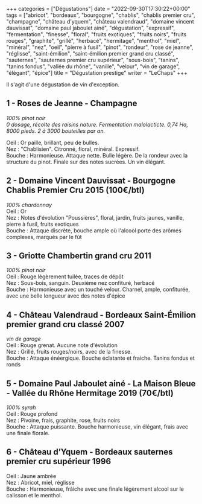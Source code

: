 +++
categories = ["Dégustations"]
date = "2022-09-30T17:30:22+00:00"
tags = ["abricot", "bordeaux", "bourgogne", "chablis", "chablis premier cru", "champagne", "château d’yquem", "château valendraud", "domaine vincent dauvissat", "domaine paul jaboulet ainé", "dégustation", "expressif", "fermentation", "finesse", "floral", "fruits exotiques", "fruits noirs", "fruits rouges", "graphite", "grillé", "herbacé", "hermitage", "menthol", "miel", "minéral", "nez", "oeil", "pierre à fusil", "pinot", "rondeur", "rose de jeanne", "réglisse", "saint-émilion", "saint-émilion premier grand cru classé", "sauternes", "sauternes premier cru supérieur", "sous-bois", "tanins", "tanins fondus", "vallée du rhône", "vanille", "velour", "vin de garage", "élégant", "épice"]
title = "Dégustation prestige"
writer = "LeChaps"
+++

Il s'agit d'une dégustation de vin d'exception.

## 1 - Roses de Jeanne - Champagne
_100% pinot noir_  
_0 dosage, récolte des raisins nature. Fermentation malolacticte. 0,74 Ha, 8000 pieds. 2 à 3000 bouteilles par an._  

Oeil : Or paille, brillant, peu de bulles.  
Nez : "Chablisien". Citronné, floral, minéral. Expressif.  
Bouche : Harmonieuse. Attaque nette. Bulle légère. De la rondeur avec la structure du pinot. Finale sur des notes sucrées. Un vin élégant.

## 2 - Domaine Vincent Dauvissat - Bourgogne Chablis Premier Cru 2015 (100€/btl)
_100% chardonnay_  
Oeil : Or    
Nez : Notes d'évolution "Poussières", floral, jardin, fruits jaunes, vanille, pierre à fusil, fruits exotiques  
Bouche : Attaque discrète, bouche ample où l'alcool porte des arômes complexes, marqués par le fût

## 3 - Griotte Chambertin grand cru  2011
_100% pinot noir_  
Oeil : Rouge lègèrement tuilée, traces de dépôt  
Nez : Sous-bois, sanguin. Deuxième nez confituré, herbacé  
Bouche : Harmonieuse avec un touché velour. Charnel, ample, confiturée, avec une belle longueur avec des notes d'épice

## 4 - Château Valendraud - Bordeaux Saint-Émilion premier grand cru classé 2007
_vin de garage_  
Oeil : Rouge grenat. Aucune note d'évolution  
Nez : Grillé, fruits rouges/noirs, avec de la finesse.  
Bouche : Attaque énéergique. Bouche éclatante et fraiche. Tanins fondus et ronds

## 5 - Domaine Paul Jaboulet ainé - La Maison Bleue - Vallée du Rhône Hermitage 2019 (70€/btl) <i class="fa fa-plus-circle"></i>
_100% syrah_  
Oeil : Rouge profond  
Nez : Pivoine, frais, graphite, rose, fruits noirs  
Bouche : Attaque puissante. Bouche harmonieuse, vin élégant, frais avec une finale florale.

## 6 - Château d’Yquem - Bordeaux sauternes premier cru supérieur 1996
Oeil : Jaune ambrée  
Nez : Abricot, miel, réglisse  
Bouche : Harmonieuse, frâiche avec une finale légèrement alcool sur le calisson et le menthol.


